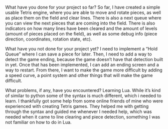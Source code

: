 
What have you done for your project so far?
So far, I have created a simple usable Tetris engine, where you are able to move and rotate pieces, as well as place them on the field and clear lines. There is also a next queue where you can view the next pieces that are coming into the field. There is also indicators on how many lines have been cleared and the amount of levels (amount of pieces placed on the field), as well as some debug info (piece direction, coordinates, rotation state, etc).

What have you not done for your project yet?
I need to implement a “Hold Queue” where I can save a piece for later. Then, I need to add a way to detect the game ending, because the game doesn’t have that detection built in yet. Once that has been implemented, I can add an ending screen and a way to restart. From there, I want to make the game more difficult by adding a speed curve, a point system and other things that will make the game difficult. 

What problems, if any, have you encountered?
Learning Lua. While it’s kind of similar to python some of the syntax is much different, which i needed to learn. I thankfully got some help from some online friends of mine who were experienced with creating Tetris games. They helped me with getting through the syntax and guided me whenever I needed help, which was needed when it came to line clearing and piece detection, something I was not familiar on how to do in Lua. 
